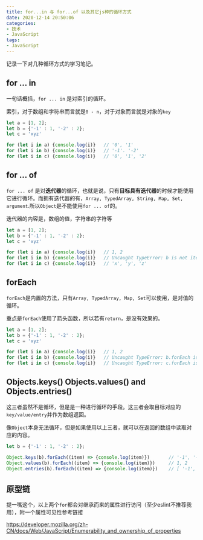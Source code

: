 ```yaml
---
title: for...in 与 for...of 以及其它js种的循环方式
date: 2020-12-14 20:50:06
categories:
- 技术
- JavaScript
tags:
- JavaScript
---
```

记录一下对几种循环方式的学习笔记。



## for ... in

一句话概括，`for ... in` 是对索引的循环。

索引，对于数组和字符串而言就是`0 - n`，对于对象而言就是对象的`key`

```javascript for ... in
let a = [1, 2];
let b = {'-1' : 1, '-2' : 2};
let c = 'xyz'

for (let i in a) {console.log(i)}	// '0', '1'
for (let i in b) {console.log(i)}	// '-1'. '-2'
for (let i in c) {console.log(i)}	// '0', '1', '2'
```



## for ... of

`for ... of` 是对**迭代器**的循环，也就是说，只有**目标具有迭代器**的时候才能使用它进行循环。而拥有迭代器的有，`Array, TypedArray, String, Map, Set, argument`.所以`Object`是不能使用`for ... of`的。

迭代器的内容是，数组的值，字符串的字符等

```javascript for ... of
let a = [1, 2];
let b = {'-1' : 1, '-2' : 2};
let c = 'xyz'

for (let i in a) {console.log(i)}	// 1, 2
for (let i in b) {console.log(i)}	// Uncaught TypeError: b is not iterable
for (let i in c) {console.log(i)}	// 'x', 'y', 'z'
```



## forEach

`forEach`是内置的方法，只有`Array, TypedArray, Map, Set`可以使用，是对值的循环。

重点是`forEach`使用了箭头函数，所以若有`return`，是没有效果的。

```javascript forEach
let a = [1, 2];
let b = {'-1' : 1, '-2' : 2};
let c = 'xyz'

for (let i in a) {console.log(i)}	// 1, 2
for (let i in b) {console.log(i)}	// Uncaught TypeError: b.forEach is not a function
for (let i in c) {console.log(i)}	// Uncaught TypeError: c.forEach is not a function
```



## Objects.keys() Objects.values() and Objects.entries()

这三者虽然不是循环，但是是一种进行循环的手段。这三者会取目标对应的`key/value/entry`并作为数组返回。

像`Object`本身无法循环，但是如果使用以上三者，就可以在返回的数组中读取对应的内容。

```javascript Objects.()
let b = {'-1' : 1, '-2' : 2};

Object.keys(b).forEach((item) => {console.log(item)})		// '-1', '-2'
Object.values(b).forEach((item) => {console.log(item)})		// 1, 2
Object.entries(b).forEach((item) => {console.log(item)})	// [ '-1', 1 ], [ '-2', 2 ]
```



## 原型链

提一嘴这个，以上两个`for`都会对继承而来的属性进行访问（至少eslint不推荐我用），附一个属性可见性参考链接

https://developer.mozilla.org/zh-CN/docs/Web/JavaScript/Enumerability_and_ownership_of_properties